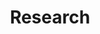 ---
title: Research

# Listing view
view: citation

# Optional banner image (relative to `assets/media/` folder).
banner:
  caption: ""
  image: ""
--- 